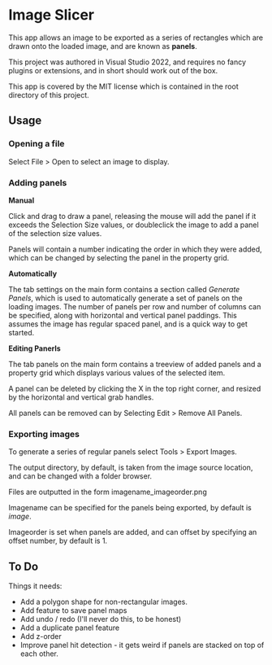 # Image Slicer

This app allows an image to be exported as a series of rectangles which are drawn onto the loaded image, and are known as **panels**.

This project was authored in Visual Studio 2022, and requires no fancy plugins or extensions, and in short should work out of the box.

This app is covered by the MIT license which is contained in the root directory of this project.

## Usage

### Opening a file

Select File > Open to select an image to display.

### Adding panels

**Manual**

Click and drag to draw a panel, releasing the mouse will add the panel if it exceeds the Selection Size values, or doubleclick the image to add a panel of the selection size values. 

Panels will contain a number indicating the order in which they were added, which can be changed by selecting the panel in the property grid.

**Automatically**

The tab settings on the main form contains a section called *Generate Panels*, which is used to automatically generate a set of panels on the loading images. The number of panels per row and number of columns can be specified, along with horizontal and vertical panel paddings. This assumes the image has regular spaced panel, and is a quick way to get started.

**Editing Panerls**

The tab panels on the main form contains a treeview of added panels and a property grid which displays various values of the selected item.

A panel can be deleted by clicking the X in the top right corner, and resized by the horizontal and vertical grab handles.

All panels can be removed can by Selecting Edit > Remove All Panels.

### Exporting images

To generate a series of regular panels select Tools > Export Images.

The output directory, by default, is taken from the image source location, and can be changed with a folder browser.

Files are outputted in the form imagename_imageorder.png

Imagename can be specified for the panels being exported, by default is *image*.

Imageorder is set when panels are added, and can offset by specifying an offset number, by default is 1.

## To Do

Things it needs:

* Add a polygon shape for non-rectangular images.
* Add feature to save panel maps
* Add undo / redo (I'll never do this, to be honest)
* Add a duplicate panel feature
* Add z-order
* Improve panel hit detection - it gets weird if panels are stacked on top of each other.